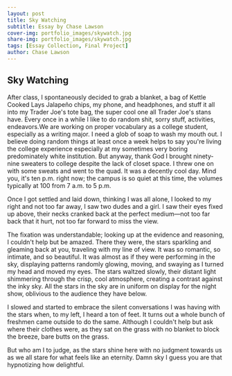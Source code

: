 ```yaml
---
layout: post
title: Sky Watching
subtitle: Essay by Chase Lawson
cover-img: portfolio_images/skywatch.jpg
share-img: portfolio_images/skywatch.jpg
tags: [Essay Collection, Final Project]
author: Chase Lawson
---
```

## Sky Watching

After class, I spontaneously decided to grab a blanket, a bag of Kettle Cooked Lays Jalapeño chips, my phone, and headphones, and stuff it all into my Trader Joe's tote bag, the super cool one all Trader Joe's stans have. Every once in a while I like to do random shit, sorry stuff, activities, endeavors.We are working on proper vocabulary as a college student, especially as a writing major. I need a glob of soap to wash my mouth out. I believe doing random things at least once a week helps to say you're living the college experience especially at my sometimes very boring predominately white institution. But anyway, thank God I brought ninety-nine sweaters to college despite the lack of closet space. I threw one on with some sweats and went to the quad. It was a decently cool day. Mind you, it's ten p.m. right now; the campus is so quiet at this time, the volumes typically at 100 from 7 a.m. to 5 p.m. 

Once I got settled and laid down, thinking I was all alone, I looked to my right and not too far away, I saw two dudes and a girl. I saw their eyes fixed up above, their necks cranked back at the perfect medium—not too far back that it hurt, not too far forward to miss the view. 

The fixation was understandable; looking up at the evidence and reasoning, I couldn't help but be amazed. There they were, the stars sparkling and gleaming back at you, traveling with my line of view. It was so romantic, so intimate, and so beautiful. It was almost as if they were performing in the sky, displaying patterns randomly glowing, moving, and swaying as I turned my head and moved my eyes. The stars waltzed slowly, their distant light shimmering through the crisp, cool atmosphere, creating a contrast against the inky sky.  All the stars in the sky are in uniform on display for the night show, oblivious to the audience they have below. 

I slowed and started to embrace the silent conversations I was having with the stars when, to my left, I heard a ton of feet. It turns out a whole bunch of freshmen came outside to do the same. Although I couldn't help but ask where their clothes were, as they sat on the grass with no blanket to block the breeze, bare butts on the grass. 

But who am I to judge, as the stars shine here with no judgment towards us as we all stare for what feels like an eternity. Damn sky I guess you are that hypnotizing how delightful.
